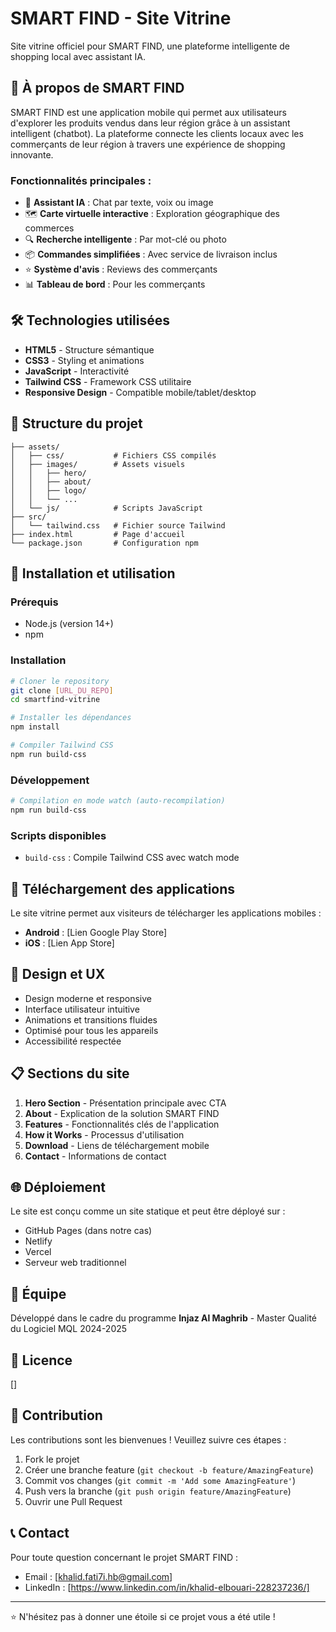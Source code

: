 # SMART FIND - Site Vitrine

Site vitrine officiel pour SMART FIND, une plateforme intelligente de shopping local avec assistant IA.

## 📱 À propos de SMART FIND

SMART FIND est une application mobile qui permet aux utilisateurs d'explorer les produits vendus dans leur région grâce à un assistant intelligent (chatbot). La plateforme connecte les clients locaux avec les commerçants de leur région à travers une expérience de shopping innovante.

### Fonctionnalités principales :
- 🤖 **Assistant IA** : Chat par texte, voix ou image
- 🗺️ **Carte virtuelle interactive** : Exploration géographique des commerces
- 🔍 **Recherche intelligente** : Par mot-clé ou photo
- 📦 **Commandes simplifiées** : Avec service de livraison inclus
- ⭐ **Système d'avis** : Reviews des commerçants
- 📊 **Tableau de bord** : Pour les commerçants

## 🛠️ Technologies utilisées

- **HTML5** - Structure sémantique
- **CSS3** - Styling et animations
- **JavaScript** - Interactivité
- **Tailwind CSS** - Framework CSS utilitaire
- **Responsive Design** - Compatible mobile/tablet/desktop

## 📁 Structure du projet

```
├── assets/
│   ├── css/           # Fichiers CSS compilés
│   ├── images/        # Assets visuels
│   │   ├── hero/
│   │   ├── about/
│   │   ├── logo/
│   │   └── ...
│   └── js/            # Scripts JavaScript
├── src/
│   └── tailwind.css   # Fichier source Tailwind
├── index.html         # Page d'accueil
└── package.json       # Configuration npm
```

## 🚀 Installation et utilisation

### Prérequis
- Node.js (version 14+)
- npm 

### Installation
```bash
# Cloner le repository
git clone [URL_DU_REPO]
cd smartfind-vitrine

# Installer les dépendances
npm install

# Compiler Tailwind CSS
npm run build-css
```

### Développement
```bash
# Compilation en mode watch (auto-recompilation)
npm run build-css
```

### Scripts disponibles
- `build-css` : Compile Tailwind CSS avec watch mode

## 📱 Téléchargement des applications

Le site vitrine permet aux visiteurs de télécharger les applications mobiles :

- **Android** : [Lien Google Play Store]
- **iOS** : [Lien App Store]

## 🎨 Design et UX

- Design moderne et responsive
- Interface utilisateur intuitive
- Animations et transitions fluides
- Optimisé pour tous les appareils
- Accessibilité respectée

## 📋 Sections du site

1. **Hero Section** - Présentation principale avec CTA
2. **About** - Explication de la solution SMART FIND
3. **Features** - Fonctionnalités clés de l'application
4. **How it Works** - Processus d'utilisation
5. **Download** - Liens de téléchargement mobile
6. **Contact** - Informations de contact

## 🌐 Déploiement

Le site est conçu comme un site statique et peut être déployé sur :
- GitHub Pages (dans notre cas)
- Netlify
- Vercel
- Serveur web traditionnel

## 👥 Équipe

Développé dans le cadre du programme **Injaz Al Maghrib** - Master Qualité du Logiciel MQL 2024-2025

## 📄 Licence

[]

## 🤝 Contribution

Les contributions sont les bienvenues ! Veuillez suivre ces étapes :
1. Fork le projet
2. Créer une branche feature (`git checkout -b feature/AmazingFeature`)
3. Commit vos changes (`git commit -m 'Add some AmazingFeature'`)
4. Push vers la branche (`git push origin feature/AmazingFeature`)
5. Ouvrir une Pull Request

## 📞 Contact

Pour toute question concernant le projet SMART FIND :
- Email : [khalid.fati7i.hb@gmail.com]
- LinkedIn : [https://www.linkedin.com/in/khalid-elbouari-228237236/]

---

⭐ N'hésitez pas à donner une étoile si ce projet vous a été utile !